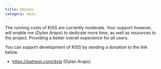 ```yaml
---
title: Donate
category: main
---
```


The running costs of KISS are currently moderate. Your support however, will enable me (*Dylan Araps*) to dedicate more time, as well as resources to the project. Providing a better overall experience for all users.

You can support development of KISS by sending a donation to the link below.

- <https://patreon.com/dyla> (Dylan Araps)
